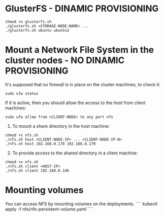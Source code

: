 # GlusterFS - DINAMIC PROVISIONING

````
chmod +x glusterfs.sh
./glusterfs.sh <STORAGE-NODE-NAME> ...
./glusterfs.sh ubuntu ubuntu2
````

# Mount a Network File System in the cluster nodes - NO DINAMIC PROVISIONING

It's supposed that no firewall is in place on the cluster machines, to check it:
````
sudo ufw status
````

If it is active, then you should allow the access to the host from client machines:
````
sudo ufw allow from <CLIENT-NODE> to any port nfs
````


1. To mount a share directory in the host machine:
````
chmod +x nfs.sh
./nfs.sh host <CLIENT-NODE-IP> ... <CLIENT-NODE-IP-N>
./nfs.sh host 192.168.0.178 192.168.0.179
````

2. To provide access to the shared directory in a client machine:
````
chmod +x nfs.sh
./nfs.sh client <HOST-IP>
./nfs.sh client 192.168.0.146
````

# Mounting volumes

You can access NFS by mounting volumes on the deployments. 
´´´´
kubectl apply -f nfs/nfs-persistent-volume.yaml
´´´´
